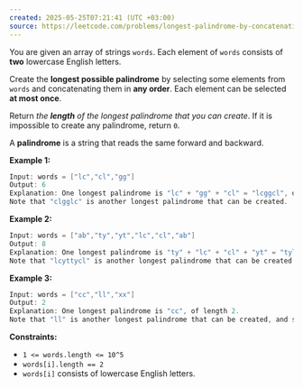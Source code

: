 ```yaml
---
created: 2025-05-25T07:21:41 (UTC +03:00)
source: https://leetcode.com/problems/longest-palindrome-by-concatenating-two-letter-words/description/?envType=daily-question&envId=2025-05-25
---
```

You are given an array of strings `words`. Each element of `words` consists of **two** lowercase English letters.

Create the **longest possible palindrome** by selecting some elements from `words` and concatenating them in **any order**. Each element can be selected **at most once**.

Return _the **length** of the longest palindrome that you can create_. If it is impossible to create any palindrome, return `0`.

A **palindrome** is a string that reads the same forward and backward.


**Example 1:**

``` Java
Input: words = ["lc","cl","gg"]
Output: 6
Explanation: One longest palindrome is "lc" + "gg" + "cl" = "lcggcl", of length 6.
Note that "clgglc" is another longest palindrome that can be created.
```


**Example 2:**

``` Java
Input: words = ["ab","ty","yt","lc","cl","ab"]
Output: 8
Explanation: One longest palindrome is "ty" + "lc" + "cl" + "yt" = "tylcclyt", of length 8.
Note that "lcyttycl" is another longest palindrome that can be created.
```


**Example 3:**

``` Java
Input: words = ["cc","ll","xx"]
Output: 2
Explanation: One longest palindrome is "cc", of length 2.
Note that "ll" is another longest palindrome that can be created, and so is "xx".
```

**Constraints:**

-   `1 <= words.length <= 10^5`
-   `words[i].length == 2`
-   `words[i]` consists of lowercase English letters.
